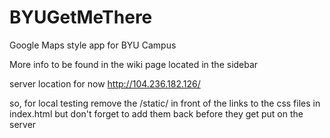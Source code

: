BYUGetMeThere
=============

Google Maps style app for BYU Campus

More info to be found in the wiki page located in the sidebar

server location for now
 http://104.236.182.126/

so, for local testing remove the /static/ in front of the links to the css files in index.html
but don't forget to add them back before they get put on the server

